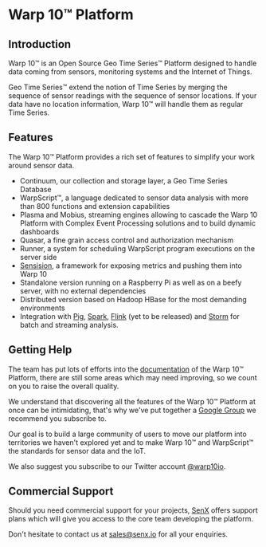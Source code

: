 # Warp 10™ Platform

## Introduction

Warp 10™ is an Open Source Geo Time Series™ Platform designed to handle data coming from sensors, monitoring systems and the Internet of Things.

Geo Time Series™ extend the notion of Time Series by merging the sequence of sensor readings with the sequence of sensor locations. If your data have no location information, Warp 10™ will handle them as regular Time Series.

## Features

The Warp 10™ Platform provides a rich set of features to simplify your work around sensor data.

* Continuum, our collection and storage layer, a Geo Time Series Database
* WarpScript™, a language dedicated to sensor data analysis with more than 800 functions and extension capabilities
* Plasma and Mobius, streaming engines allowing to cascade the Warp 10 Platform with Complex Event Processing solutions and to build dynamic dashboards
* Quasar, a fine grain access control and authorization mechanism
* Runner, a system for scheduling WarpScript program executions on the server side
* [Sensision](https://github.com/senx/sensision), a framework for exposing metrics and pushing them into Warp 10
* Standalone version running on a Raspberry Pi as well as on a beefy server, with no external dependencies
* Distributed version based on Hadoop HBase for the most demanding environments
* Integration with [Pig](https://github.com/senx/warp10-pig), [Spark](https://github.com/senx/warp10-spark2), [Flink](https://github.com/senx/warp10-flink) (yet to be released) and [Storm](https://github.com/senx/warp10-storm) for batch and streaming analysis.

## Getting Help

The team has put lots of efforts into the [documentation](http://www.warp10.io/) of the Warp 10™ Platform, there are still some areas which may need improving, so we count on you to raise the overall quality.

We understand that discovering all the features of the Warp 10™ Platform at once can be intimidating, that's why we've put together a [Google Group](https://groups.google.com/forum/#!forum/warp10-users) we recommend you subscribe to.

Our goal is to build a large community of users to move our platform into territories we haven't explored yet and to make Warp 10™ and WarpScript™ the standards for sensor data and the IoT.

We also suggest you subscribe to our Twitter account [@warp10io](https://twitter.com/warp10io).

## Commercial Support

Should you need commercial support for your projects, [SenX](https://senx.io/) offers support plans which will give you access to the core team developing the platform.

Don't hesitate to contact us at [sales@senx.io](mailto:sales@senx.io) for all your enquiries.
